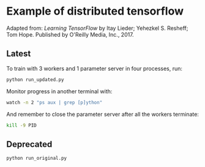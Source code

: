 # Example of distributed tensorflow
Adapted from:
*Learning TensorFlow* by Itay Lieder; Yehezkel S. Resheff; Tom Hope. Published by O'Reilly Media, Inc., 2017.


## Latest

To train with 3 workers and 1 parameter server in four processes, run:

```bash
python run_updated.py
```

Monitor progress in another terminal with:

```bash
watch -n 2 "ps aux | grep [p]ython"
```

And remember to close the parameter server after all the workers terminate:

```bash
kill -9 PID
```

## Deprecated

```bash
python run_original.py
```
